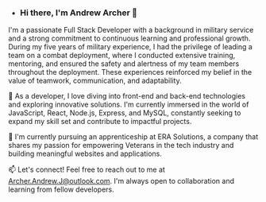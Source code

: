 - ### Hi there, I'm Andrew Archer 👋

I'm a passionate Full Stack Developer with a background in military service and a strong commitment to continuous learning and professional growth.
During my five years of military experience, I had the privilege of leading a team on a combat deployment, where I conducted extensive training, mentoring,
and ensured the safety and alertness of my team members throughout the deployment.
These experiences reinforced my belief in the value of teamwork, communication, and adaptability.

🚀 As a developer, I love diving into front-end and back-end technologies and exploring innovative solutions. I'm currently immersed in the world of
JavaScript, React, Node.js, Express, and MySQL, constantly seeking to expand my skill set and contribute to impactful projects.

💼 I'm currently pursuing an apprenticeship at ERA Solutions, a company that shares my passion for empowering
Veterans in the tech industry and building meaningful websites and applications.

📫 Let's connect! Feel free to reach out to me at Archer.Andrew.J@outlook.com.
I'm always open to collaboration and learning from fellow developers.
